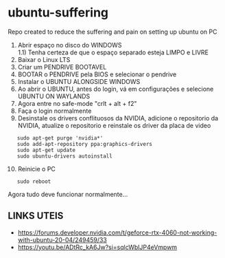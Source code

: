 # ubuntu-suffering
Repo created to reduce the suffering and pain on setting up ubuntu on PC


 1) Abrir espaço no disco do WINDOWS<br>
 1.1) Tenha certeza de que o espaço separado esteja LIMPO e LIVRE
 2) Baixar o Linux LTS
 3) Criar um PENDRIVE BOOTAVEL
 4) BOOTAR o PENDRIVE pela BIOS e selecionar o pendrive
 5) Instalar o UBUNTU ALONGSIDE WINDOWS
 6) Ao abrir o UBUNTU, antes do login, vá em configurações e selecione UBUNTU ON WAYLANDS
 7) Agora entre no safe-mode "crlt + alt + f2"
 8) Faça o login normalmente
 9) Desinstale os drivers conflituosos da NVIDIA, adicione o repositorio da NVIDIA, atualize o repositorio e reinstale os driver da placa de video
 ~~~
    sudo apt-get purge 'nvidia*'
    sudo add-apt-repository ppa:graphics-drivers
    sudo apt-get update
    sudo ubuntu-drivers autoinstall
 ~~~
 10) Reinicie o PC
 ~~~
    sudo reboot
 ~~~
 Agora tudo deve funcionar normalmente...

## LINKS UTEIS
 - https://forums.developer.nvidia.com/t/geforce-rtx-4060-not-working-with-ubuntu-20-04/249459/33
 - https://youtu.be/ADtRc_kA6Jw?si=sqlcWblJP4eVmpwm

